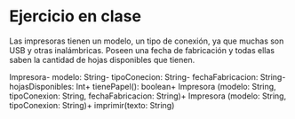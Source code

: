 # Ejercicio en clase

Las impresoras tienen un modelo, un tipo de conexión, ya que muchas son USB y otras
inalámbricas. Poseen una fecha de fabricación y todas ellas saben la cantidad de hojas
disponibles que tienen.

<table>
<tr style="text-align: center; vertical-align: middle;">Impresora</tr>
<tr>- modelo: String</tr>
<tr>- tipoConecion: String</tr>
<tr>- fechaFabricacion: String</tr>
<tr>- hojasDisponibles: Int</tr>
<tr style="border: 10px solid black;"></tr>
<tr>+ tienePapel(): boolean</tr>
<tr>+ Impresora (modelo: String, tipoConexion: String, fechaFabricacion: String)</tr>
<tr>+ Impresora (modelo: String, tipoConexion: String)</tr>
<tr>+ imprimir(texto: String)</tr>
</table>